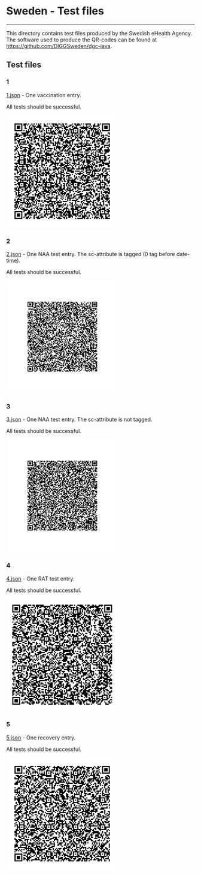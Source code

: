 # Sweden - Test files

---

This directory contains test files produced by the Swedish eHealth Agency. The software used to produce the QR-codes can be found at https://github.com/DIGGSweden/dgc-java.

## Test files

### 1

[1.json](2DCode/raw/1.json) - One vaccination entry. 

All tests should be successful.

![1](png/1.png)

### 2

[2.json](2DCode/raw/2.json) - One NAA test entry. The sc-attribute is tagged (0 tag before date-time).

All tests should be successful.

![2](png/2.png)

### 3

[3.json](2DCode/raw/3.json) - One NAA test entry. The sc-attribute is not tagged.

All tests should be successful.

![3](png/3.png)

### 4

[4.json](2DCode/raw/4.json) - One RAT test entry. 

All tests should be successful.

![4](png/4.png)

### 5

[5.json](2DCode/raw/5.json) - One recovery entry. 

All tests should be successful.

![5](png/5.png)

